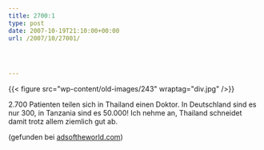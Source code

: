 ```yaml
---
title: 2700:1
type: post
date: 2007-10-19T21:10:00+00:00
url: /2007/10/27001/




---
```

{{< figure src="wp-content/old-images/243" wraptag="div.jpg" />}}

2.700 Patienten teilen sich in Thailand einen Doktor. In Deutschland sind es nur 300, in Tanzania sind es 50.000! Ich nehme an, Thailand schneidet damit trotz allem ziemlich gut ab.

(gefunden bei [adsoftheworld.com][1])

 [1]: http://adsoftheworld.com/media/print/doctors_of_the_world_netherlands_perspective?size=_original
